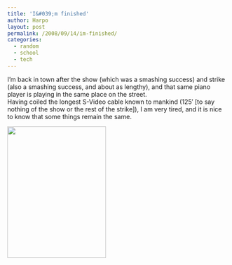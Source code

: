 ```yaml
---
title: 'I&#039;m finished'
author: Harpo
layout: post
permalink: /2008/09/14/im-finished/
categories:
  - random
  - school
  - tech
---
```

I&#8217;m back in town after the show (which was a smashing success) and strike (also a smashing success, and about as lengthy), and that same piano player is playing in the same place on the street.  
Having coiled the longest S-Video cable known to mankind (125&#8242; [to say nothing of the show or the rest of the strike]), I am very tired, and it is nice to know that some things remain the same.

[<img src="http://harpojaeger.github.io/media/wp-content/uploads/2008/09/p-640-480-579533f0-5453-4284-b2fc-b85e182cbd1d.jpeg" alt="" width="225" height="300" class="alignnone size-full wp-image-364" />][1]

 [1]: http://harpojaeger.github.io/media/wp-content/uploads/2008/09/p-640-480-579533f0-5453-4284-b2fc-b85e182cbd1d.jpeg